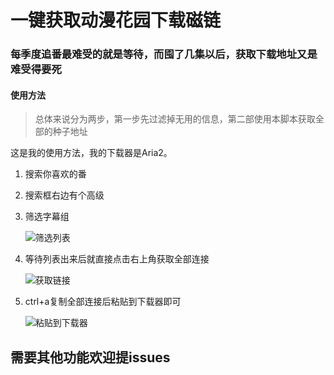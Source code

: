 # 一键获取动漫花园下载磁链
### 每季度追番最难受的就是等待，而囤了几集以后，获取下载地址又是难受得要死

#### 使用方法
> 总体来说分为两步，第一步先过滤掉无用的信息，第二部使用本脚本获取全部的种子地址

这是我的使用方法，我的下载器是Aria2。
1. 搜索你喜欢的番
2. 搜索框右边有个高级
3. 筛选字幕组

    ![筛选列表](https://raw.githubusercontent.com/LiuZiYang1/GetDmhyDownloadUrl/main/1.jpg "筛选列表")

4. 等待列表出来后就直接点击右上角获取全部连接

    ![获取链接](https://raw.githubusercontent.com/LiuZiYang1/GetDmhyDownloadUrl/main/2.jpg "获取链接")

5. ctrl+a复制全部连接后粘贴到下载器即可

    ![粘贴到下载器](https://raw.githubusercontent.com/LiuZiYang1/GetDmhyDownloadUrl/main/3.jpg "粘贴到下载器")


## 需要其他功能欢迎提issues
